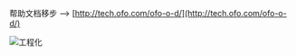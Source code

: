帮助文档移步 --> [http://tech.ofo.com/ofo-o-d/](http://tech.ofo.com/ofo-o-d/)

![工程化](http://tech.ofo.com/content/images/2017/11/O-D.png)
